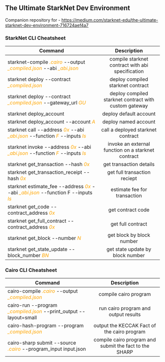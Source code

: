 ## The Ultimate StarkNet Dev Environment
Companion repository for - https://medium.com/starknet-edu/the-ultimate-starknet-dev-environment-716724aef4a7

### StarkNet CLI Cheatsheet
| Command        | Description           |
| ------------- |:-------------:|
| starknet-compile <span style="color:orange;">*.cairo*</span> --output <span style="color:orange;">*_compiled.json*</span> --abi <span style="color:orange;">*_abi.json*</span> | compile starknet contract with abi specification |
| starknet deploy --contract <span style="color:orange;">*_compiled.json*</span> | deploy compiled starknet contract |
| starknet deploy --contract <span style="color:orange;">*_compiled.json*</span> --gateway_url <span style="color:orange;">*GU*</span> | deploy compiled starknet contract with custom gateway |
| starknet deploy_account | deploy default account |
| starknet deploy_account --account <span style="color:orange;">*A*</span> | deploy named account |
| starknet call --address <span style="color:orange;">*0x*</span> --abi <span style="color:orange;">*_abi.json*</span> --function <span style="color:orange;">*F*</span> --inputs <span style="color:orange;">*Is*</span> | call a deployed starknet contract |
| starknet invoke --address <span style="color:orange;">*0x*</span> --abi <span style="color:orange;">*_abi.json*</span> --function <span style="color:orange;">*F*</span> --inputs <span style="color:orange;">*Is*</span> | invoke an external function on a starknet contract |
| starknet get_transaction --hash <span style="color:orange;">*0x*</span> | get transaction details |
| starknet get_transaction_receipt --hash <span style="color:orange;">*0x*</span> | get full transaction reciept |
| starknet estimate_fee --address <span style="color:orange;">*0x*</span> --abi <span style="color:orange;">*_abi.json*</span> --function F --inputs <span style="color:orange;">*Is*</span> | estimate fee for transaction |
| starknet get_code --contract_address <span style="color:orange;">*0x*</span> | get contract code |
| starknet get_full_contract --contract_address <span style="color:orange;">*0x*</span> | get full contract |
| starknet get_block --number <span style="color:orange;">*N*</span> | get block by block number |
| starknet get_state_update --block_number <span style="color:orange;">*BN*</span> | get state update by block number |


### Cairo CLI Cheatsheet
| Command        | Description           |
| ------------- |:-------------:|
| cairo-compile <span style="color:orange;">*.cairo*</span> --output <span style="color:orange;">*_compiled.json*</span> | compile cairo program |
| cairo-run --program <span style="color:orange;">*_compiled.json*</span> --print_output --layout=small | run cairo program and output results |
| cairo-hash-program --program <span style="color:orange;">*_compiled.json*</span> | output the KECCAK Fact of the cairo program |
| cairo-sharp submit --source <span style="color:orange;">*.cairo*</span> --program_input input.json | compile cairo program and submit the fact to the SHARP |